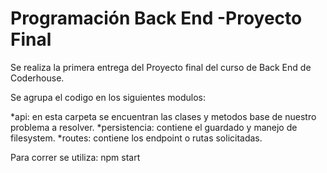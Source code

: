 # Programación Back End -Proyecto Final 
 Se realiza la primera entrega del Proyecto final del curso de Back End de Coderhouse. 

 Se agrupa el codigo en los siguientes modulos:

 *api: en esta carpeta se encuentran las clases y metodos base de nuestro problema a resolver.
 *persistencia: contiene el guardado y manejo de filesystem.
 *routes: contiene los endpoint o rutas solicitadas.

 Para correr se utiliza: npm start
